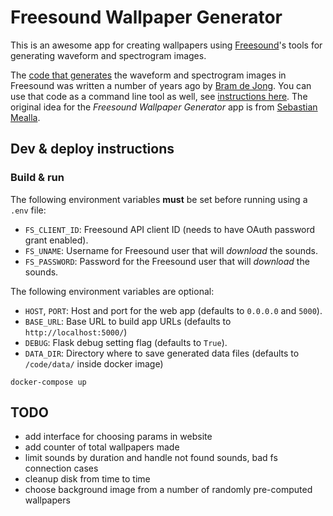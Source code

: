 # Freesound Wallpaper Generator

This is an awesome app for creating wallpapers using [Freesound](https://freesound.org)'s tools for generating waveform and spectrogram images.

The [code that generates](https://raw.githubusercontent.com/MTG/freesound/master/utils/audioprocessing/processing.py) the waveform and spectrogram images in Freesound was written a number of years ago by [Bram de Jong](https://www.linkedin.com/in/bdejong/). You can use that code as a command line tool as well, see [instructions here](https://github.com/MTG/freesound/wiki/Using-wav2png-to-generate-waveform-and-spectrogram-images). The original idea for the *Freesound Wallpaper Generator* app is from [Sebastian Mealla](https://www.linkedin.com/in/smealla/).

## Dev & deploy instructions

### Build & run

The following environment variables **must** be set before running using a `.env` file:
 * `FS_CLIENT_ID`: Freesound API client ID (needs to have OAuth password grant enabled).
 * `FS_UNAME`: Username for Freesound user that will *download* the sounds.
 * `FS_PASSWORD`: Password for the Freesound user that will *download* the sounds.

The following environment variables are optional:
 * `HOST`, `PORT`: Host and port for the web app (defaults to  `0.0.0.0` and `5000`).
 * `BASE_URL`: Base URL to build app URLs (defaults to `http://localhost:5000/`)
 * `DEBUG`: Flask debug setting flag (defaults to `True`).
 * `DATA_DIR`: Directory where to save generated data files (defaults to `/code/data/` inside docker image)


```docker-compose up```


## TODO

* add interface for choosing params in website
* add counter of total wallpapers made
* limit sounds by duration and handle not found sounds, bad fs connection cases
* cleanup disk from time to time
* choose background image from a number of randomly pre-computed wallpapers
